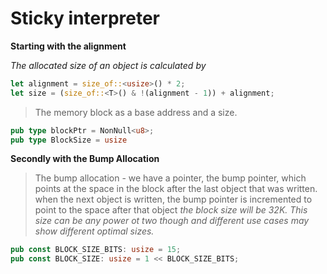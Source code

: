# Sticky interpreter 

__Starting with the alignment__

_The allocated size of an object is calculated by_
```rust
let alignment = size_of::<usize>() * 2;
let size = (size_of::<T>() & !(alignment - 1)) + alignment; 
```

>  The memory block as a base address and a size.
```rust
pub type blockPtr = NonNull<u8>;
pub type BlockSize = usize
```   

__Secondly with the Bump Allocation__
>The bump allocation - we have a pointer, the bump pointer, which points at the space in the block after the last object that was written. when the next object is written, the bump pointer is incremented to point to the space after that object
_the block size will be 32K. This size can be any power ot two though and different use cases may show different optimal sizes._
```rust
pub const BLOCK_SIZE_BITS: usize = 15;
pub const BLOCK_SIZE: usize = 1 << BLOCK_SIZE_BITS;
```